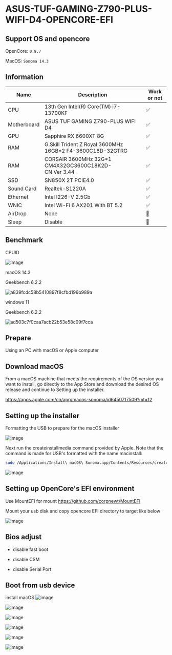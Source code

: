 # ASUS-TUF-GAMING-Z790-PLUS-WIFI-D4-OPENCORE-EFI
## Support OS and opencore

OpenCore: `0.9.7`

MacOS: `Sonoma 14.3`

## Information
| Name    | Description                             | Work or not |
| ----------- | --------------------------------------- | ----------- |
| CPU         | 13th Gen Intel(R) Core(TM) i7-13700KF   | ✅           |
| Motherboard | ASUS TUF GAMING Z790-PLUS WIFI D4      | ✅           |
| GPU         | Sapphire RX 6600XT 8G        | ✅           |
| RAM         | G.Skill Trident Z Royal 3600MHz 16GB*2 F4-3600C18D-32GTRG| ✅           |
| RAM         | CORSAIR 3600MHz 32G*1 CM4X32GC3600C18K2D-CN Ver 3.44| ✅           |
| SSD         | SN850X 2T PCIE4.0  | ✅           |
| Sound Card  | Realtek-S1220A                          | ✅           |
| Ethernet    | Intel I226-V 2.5Gb              | ✅           |
| WNIC        | Intel Wi-Fi 6 AX201 With BT 5.2         | ✅           |
| AirDrop        | None         | 🚫           |
| Sleep        | Disable         | 🚫           |




## Benchmark 
CPUID

![image](https://github.com/iverycd/ASUS-TUF-GAMING-Z790-PLUS-WIFI-D4-OPENCORE-EFI/assets/35289289/5bbff532-5867-4a8d-b322-380cde29bd2c)

macOS 14.3

Geekbench 6.2.2 

![a839fcdc58b5410897f8cfbd196b989a](https://github.com/iverycd/ASUS-TUF-GAMING-Z790-PLUS-WIFI-D4-OPENCORE-EFI/assets/35289289/b47f1bbf-e64a-44d0-adb6-70df5bfc74ed)


windows 11

Geekbench 6.2.2 

![ad503c7f0caa7acb22b53e58c09f7cca](https://github.com/iverycd/ASUS-TUF-GAMING-Z790-PLUS-WIFI-D4-OPENCORE-EFI/assets/35289289/56ea143d-c74f-447d-9f0a-d6dde5252fc7)



## Prepare
Using an PC with macOS or Apple computer

## Download macOS

From a macOS machine that meets the requirements of the OS version you want to install, go directly to the App Store and download the desired OS release and continue to Setting up the installer.

https://apps.apple.com/cn/app/macos-sonoma/id6450717509?mt=12


## Setting up the installer
Formatting the USB to prepare for the macOS installer

![image](https://github.com/iverycd/ASUS-TUF-GAMING-Z790-PLUS-WIFI-D4-OPENCORE-EFI/assets/35289289/8412a816-800a-4548-873a-9ccd003018b7)


Next run the createinstallmedia command provided by Apple. Note that the command is made for USB's formatted with the name macinstall:

```bash
sudo /Applications/Install\ macOS\ Sonoma.app/Contents/Resources/createinstallmedia --volume /Volumes/macinstall
```

![image](https://github.com/iverycd/ASUS-TUF-GAMING-Z790-PLUS-WIFI-D4-OPENCORE-EFI/assets/35289289/47d63f52-3c1f-4437-97d4-eaea42b8dc0c)


## Setting up OpenCore's EFI environment

Use MountEFI for mount
https://github.com/corpnewt/MountEFI

Mount your usb disk and copy opencore EFI directory to target like below

![image](https://github.com/iverycd/ASUS-TUF-GAMING-Z790-PLUS-WIFI-D4-OPENCORE-EFI/assets/35289289/1096ac45-5fe8-4917-8b70-05aa21866507)




## Bios adjust

- disable fast boot

- disable CSM

- disable Serial Port





## Boot from usb device
install macOS
![image](https://github.com/iverycd/ASUS-TUF-GAMING-Z790-PLUS-WIFI-D4-OPENCORE-EFI/assets/35289289/af52e197-41b6-4283-9a9b-4b88043aa6b5)


![image](https://github.com/iverycd/ASUS-TUF-GAMING-Z790-PLUS-WIFI-D4-OPENCORE-EFI/assets/35289289/fd366548-a48f-4980-90b4-134b605f333e)


![image](https://github.com/iverycd/ASUS-TUF-GAMING-Z790-PLUS-WIFI-D4-OPENCORE-EFI/assets/35289289/c1234e5e-17bc-4f4f-82fd-eee22a0718d6)


![image](https://github.com/iverycd/ASUS-TUF-GAMING-Z790-PLUS-WIFI-D4-OPENCORE-EFI/assets/35289289/a1151e19-354c-4245-bcdc-65be1ceaa739)

![image](https://github.com/iverycd/ASUS-TUF-GAMING-Z790-PLUS-WIFI-D4-OPENCORE-EFI/assets/35289289/f0761ede-da54-42b5-a9f6-adab6241984b)


![image](https://github.com/iverycd/ASUS-TUF-GAMING-Z790-PLUS-WIFI-D4-OPENCORE-EFI/assets/35289289/54d2dc66-ebc7-457e-a861-2c92fad7a787)


